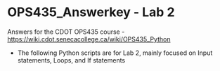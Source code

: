 # OPS435_Answerkey - Lab 2
Answers for the CDOT OPS435 course - https://wiki.cdot.senecacollege.ca/wiki/OPS435_Python
- The following Python scripts are for Lab 2, mainly focused on Input statements, Loops, and If statements
